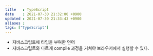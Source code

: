 ```yaml
---
title   : TypeScript 
date    : 2021-07-30 21:32:00 +0900
updated : 2021-07-30 21:33:43 +0900
aliases : 
tags: ["TypeScript"]
---
```

- 자바스크립트에 타입을 부여한 언어
- 자바스크립트와 다르게 compile 과정을 거쳐야 브라우저에서 실행할 수 있다. 

